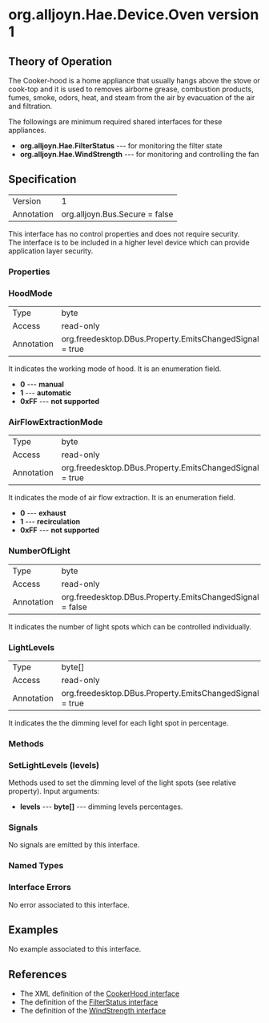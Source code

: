 # org.alljoyn.Hae.Device.Oven version 1

## Theory of Operation

The Cooker-hood is a home appliance that usually hangs above the stove or cook-top and
it is used to removes airborne grease, combustion products, fumes, smoke, odors,
heat, and steam from the air by evacuation of the air and filtration.

The followings are minimum required shared interfaces for these appliances.
  * **org.alljoyn.Hae.FilterStatus** --- for monitoring the filter state
  * **org.alljoyn.Hae.WindStrength** --- for monitoring and controlling the fan

## Specification

|                       |                                                                       |
|-----------------------|-----------------------------------------------------------------------|
| Version               | 1                                                                     |
| Annotation            | org.alljoyn.Bus.Secure = false                                        |

This interface has no control properties and does not require security.  
The interface is to be included in a higher level device which can provide
application layer security.    

### Properties

### HoodMode

|                       |                                                                       |
|-----------------------|-----------------------------------------------------------------------|
| Type                  | byte                                                         		      |
| Access                | read-only                                                             |
| Annotation            | org.freedesktop.DBus.Property.EmitsChangedSignal = true               |

It indicates the working mode of hood. 
It is an enumeration field.
  * **0** --- **manual**
  * **1** --- **automatic**
  * **0xFF** --- **not supported**

### AirFlowExtractionMode

|                       |                                                                       |
|-----------------------|-----------------------------------------------------------------------|
| Type                  | byte                                                                  |
| Access                | read-only                                                             |
| Annotation            | org.freedesktop.DBus.Property.EmitsChangedSignal = true               |

It indicates the mode of air flow extraction. 
It is an enumeration field.
  * **0** --- **exhaust**
  * **1** --- **recirculation**
  * **0xFF** --- **not supported**

### NumberOfLight

|                       |                                                                       |
|-----------------------|-----------------------------------------------------------------------|
| Type                  | byte                                                                  |
| Access                | read-only                                                             |
| Annotation            | org.freedesktop.DBus.Property.EmitsChangedSignal = false              |

It indicates the number of light spots which can be controlled individually. 

### LightLevels

|                       |                                                                       |
|-----------------------|-----------------------------------------------------------------------|
| Type                  | byte[]                                                                |
| Access                | read-only                                                             |
| Annotation            | org.freedesktop.DBus.Property.EmitsChangedSignal = true               |

It indicates the the dimming level for each light spot in percentage.

  
### Methods

### SetLightLevels (levels)

Methods used to set the dimming level of the light spots (see relative property).
Input arguments:

  * **levels** --- **byte[]** --- dimming levels percentages.

### Signals

No signals are emitted by this interface.

### Named Types

### Interface Errors

No error associated to this interface.

## Examples

No example associated to this interface.

## References

  * The XML definition of the [CookerHood interface](CookerHood-v1.xml)
  * The definition of the [FilterStatus interface](/org.alljoyn.Hae/FilterStatus-v1)
  * The definition of the [WindStrength interface](/org.alljoyn.Hae/WindStrength-v1)

